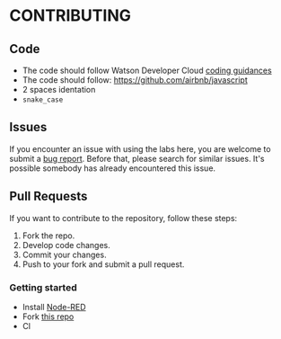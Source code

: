 # CONTRIBUTING

## Code

* The code should follow Watson Developer Cloud [coding guidances](https://github.com/watson-developer-cloud/api-guidelines)
* The code should follow: https://github.com/airbnb/javascript
* 2 spaces identation
* `snake_case`

## Issues

If you encounter an issue with using the labs here, you are welcome to submit
a [bug report](https://github.com/node-red-contrib-utils/node-red-contrib-watson-machine-learning/issues).
Before that, please search for similar issues. It's possible somebody has already encountered this issue.

## Pull Requests

If you want to contribute to the repository, follow these steps:

1. Fork the repo.
2. Develop code changes.
5. Commit your changes.
6. Push to your fork and submit a pull request.

### Getting started

* Install [Node-RED](http://nodered.org/)
* Fork [this repo](https://github.com/node-red-contrib-utils/node-red-contrib-watson-machine-learning)
* Cl